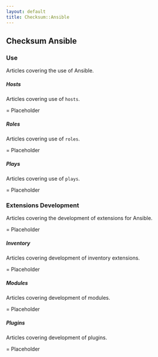 ```yaml
---
layout: default
title: Checksum::Ansible
---
```


## Checksum Ansible

### Use

Articles covering the use of Ansible.

##### Hosts

Articles covering use of `hosts`.

= Placeholder

##### Roles

Articles covering use of `roles`.

= Placeholder

##### Plays

Articles covering use of `plays`.

= Placeholder

### Extensions Development

Articles covering the development of extensions for Ansible.

= Placeholder

##### Inventory

Articles covering development of inventory extensions.

= Placeholder

##### Modules

Articles covering development of modules.

= Placeholder

##### Plugins

Articles covering development of plugins.

= Placeholder
